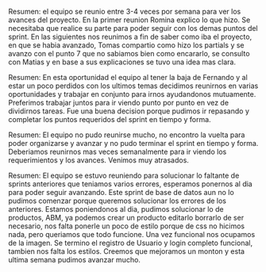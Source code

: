 Resumen: el equipo se reunio entre 3-4 veces por semana para ver los avances del proyecto. En la primer reunion Romina explico lo que hizo. Se necesitaba que realice su parte para poder seguir con los demas puntos del sprint. En las siguientes nos reunimos a fin de saber como iba el proyecto, en que se habia avanzado, Tomas compartio como hizo los partials y se avanzo con el punto 7 que no sabiamos bien como encararlo, se consulto con Matias y en base a sus explicaciones se tuvo una idea mas clara.

Resumen: En esta oportunidad el equipo al tener la baja de Fernando y al estar un poco perdidos con los ultimos temas decidimos reunirnos en varias oportunidades y trabajar en conjunto para irnos ayudandonos mutuamente. Preferimos trabajar juntos para ir viendo punto por punto en vez de dividirnos tareas. Fue una buena decision porque pudimos ir repasando y completar los puntos requeridos del sprint en tiempo y forma.

Resumen: El equipo no pudo reunirse mucho, no encontro la vuelta para poder organizarse y avanzar y no pudo terminar el sprint en tiempo y forma. Deberiamos reunirnos mas veces semanalmente para ir viendo los requerimientos y los avances. Venimos muy atrasados.

Resumen: El equipo se estuvo reuniendo para solucionar lo faltante de sprints anteriores que teniamos varios errores, esperamos ponernos al dia para poder seguir avanzando. Este sprint de base de datos aun no lo pudimos comenzar porque queremos solucionar los errores de los anteriores. 
Estamos poniendonos al dia, pudimos solucionar lo de productos, ABM, ya podemos crear un producto editarlo borrarlo de ser necesario, nos falta ponerle un poco de estilo porque de css no hicimos nada, pero queriamos que todo funcione. Una vez funcional nos ocupamos de la imagen.
Se termino el registro de Usuario y login completo funcional, tambien nos falta los estilos.
Creemos que mejoramos un monton y esta ultima semana pudimos avanzar mucho.